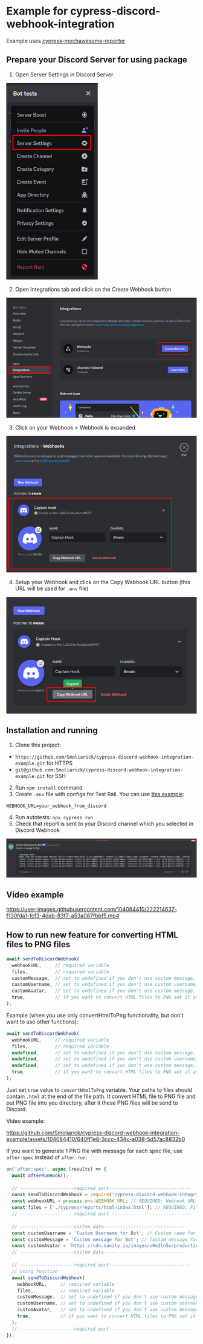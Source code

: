 # Example for cypress-discord-webhook-integration

Example uses [cypress-mochawesome-reporter](https://www.npmjs.com/package/cypress-mochawesome-reporter)

## Prepare your Discord Server for using package

1. Open Server Settings in Discord Server

![Server Settings button](img/Screenshot_1.png)

2. Open Integrations tab and click on the Create Webhook button

![Integrations tab](img/Screenshot_2.png)

3. Click on your Webhook > Webhook is expanded

![Webhook](img/Screenshot_3.png)

4. Setup your Webhook and click on the Copy Webhook URL button (this URL will be used for `.env` file)

![Webhook URL is copied](img/Screenshot_4.png)

## Installation and running

1. Clone this project:

- `https://github.com/Smoliarick/cypress-discord-webhook-integration-example.git` for HTTPS
- `git@github.com:Smoliarick/cypress-discord-webhook-integration-example.git` for SSH

2. Run `npm install` command
3. Create `.env` file with configs for Test Rail. You can use [this example](.env.example):

```
WEBHOOK_URL=your_webhook_from_discord
```

4. Run autotests: `npx cypress run`
5. Check that report is sent to your Discord channel which you selected in Discord Webhook

![Result](img/Screenshot_5.png)

## Video example

https://user-images.githubusercontent.com/104084410/222214637-f130fda1-fcf3-4dab-83f7-a53a087fbbf5.mp4

## How to run new feature for converting HTML files to PNG files

```js
await sendToDiscordWebhook(
  webhookURL,     // required variable
  files,          // required variable
  customMessage,  // set to undefined if you don't use custom message, but use custom avatar, custom username or convertHtmlToPng functionality
  customUsername, // set to undefined if you don't use custom username, but use custom avatar or convertHtmlToPng functionality
  customAvatar,   // set to undefined if you don't use custom message, but use convertHtmlToPng functionality
  true,           // if you want to convert HTML files to PNG set it as true, or remove it if you don't want to use this functionality
);
```

Example (when you use only convertHtmlToPng functionality, but don't want to use other functions):

```js
await sendToDiscordWebhook(
  webhookURL,     // required variable
  files,          // required variable
  undefined,      // set to undefined if you don't use custom message, but use custom avatar, custom username or convertHtmlToPng functionality
  undefined,      // set to undefined if you don't use custom username, but use custom avatar or convertHtmlToPng functionality
  undefined,      // set to undefined if you don't use custom message, but use convertHtmlToPng functionality
  true,           // if you want to convert HTML files to PNG set it as true, or remove it if you don't want to use this functionality
);
```

Just set `true` value to `convertHtmlToPng` variable. Your paths to files should contain `.html` at the end of the file path. It convert HTML file to PNG file and put PNG file into you directory, after it these PNG files will be send to Discord.

Video example:

https://github.com/Smoliarick/cypress-discord-webhook-integration-example/assets/104084410/640ff1e8-3ccc-434c-a038-5d57ac8832b0

If you want to generate 1 PNG file with message for each spec file, use `after:spec` instead of `after:run`:

```js
on('after:spec', async (results) => {
  await afterRunHook();

  // --------------------required part------------------------------
  const sendToDiscordWebhook = require('cypress-discord-webhook-integration'); // import lib
  const webhookURL = process.env.WEBHOOK_URL; // REQUIRED: Webhook URL for Discord
  const files = ['./cypress/reports/html/index.html']; // REQUIRED: File paths
  // --------------------required part------------------------------

  // --------------------custom data------------------------------
  const customUsername = 'Custom Username for Bot'; // Custom name for Bot's username in Discord
  const customMessage = 'Custom message for Bot'; // Custom message for Bot's message in Discord
  const customAvatar = 'https://cdn.sanity.io/images/o0o2tn5x/production/13b9c8412093e2f0cdb5495e1f59144967fa1664-512x512.jpg'; // Custom avatar URL for Bot in Discord
  // --------------------custom data------------------------------

  // --------------------required part------------------------------
  // Using function
  await sendToDiscordWebhook(
    webhookURL,     // required variable
    files,          // required variable
    customMessage,  // set to undefined if you don't use custom message, but use custom avatar, custom username or convertHtmlToPng functionality
    customUsername, // set to undefined if you don't use custom username, but use custom avatar or convertHtmlToPng functionality
    customAvatar,   // set to undefined if you don't use custom message, but use convertHtmlToPng functionality
    true,           // if you want to convert HTML files to PNG set it as true, or remove it if you don't want to use this functionality
  );
  // --------------------required part------------------------------
});
```